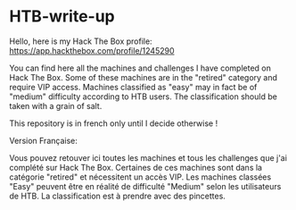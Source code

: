 # HTB-write-up

Hello, here is my Hack The Box profile:
https://app.hackthebox.com/profile/1245290

You can find here all the machines and challenges I have completed on Hack The Box. 
Some of these machines are in the "retired" category and require VIP access.
Machines classified as "easy" may in fact be of "medium" difficulty according to HTB users. The classification should be taken with a grain of salt.

This repository is in french only until I decide otherwise !

Version Française:

Vous pouvez retouver ici toutes les machines et tous les challenges que j'ai complété sur Hack The Box. 
Certaines de ces machines sont dans la catégorie "retired" et nécessitent un accès VIP.
Les machines classées "Easy" peuvent être en réalité de difficulté "Medium" selon les utilisateurs de HTB. La classification est à prendre avec des pincettes.
